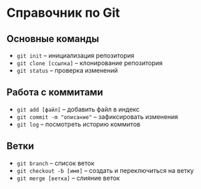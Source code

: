 # Справочник по Git  

## Основные команды  
- `git init` – инициализация репозитория  
- `git clone [ссылка]` – клонирование репозитория  
- `git status` – проверка изменений  

## Работа с коммитами  
- `git add [файл]` – добавить файл в индекс  
- `git commit -m "описание"` – зафиксировать изменения  
- `git log` – посмотреть историю коммитов  

## Ветки  
- `git branch` – список веток  
- `git checkout -b [имя]` – создать и переключиться на ветку  
- `git merge [ветка]` – слияние веток  